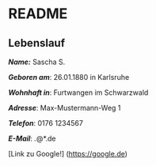 # README

## Lebenslauf

***Name:*** Sascha S.

***Geboren am***: 26.01.1880 in Karlsruhe

***Wohnhaft in***: Furtwangen im Schwarzwald

***Adresse***: Max-Mustermann-Weg 1

***Telefon***: 0176 1234567

***E-Mail***: *.*@*.de

[Link zu Google!] (https://google.de)
